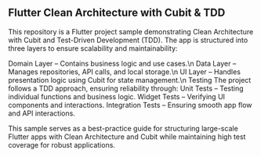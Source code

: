 ## Flutter Clean Architecture with Cubit & TDD
This repository is a Flutter project sample demonstrating Clean Architecture with Cubit and Test-Driven Development (TDD). The app is structured into three layers to ensure scalability and maintainability:

Domain Layer – Contains business logic and use cases.\n
Data Layer – Manages repositories, API calls, and local storage.\n
UI Layer – Handles presentation logic using Cubit for state management.\n
Testing
The project follows a TDD approach, ensuring reliability through:
Unit Tests – Testing individual functions and business logic.
Widget Tests – Verifying UI components and interactions.
Integration Tests – Ensuring smooth app flow and API interactions.

This sample serves as a best-practice guide for structuring large-scale Flutter apps with Clean Architecture and Cubit while maintaining high test coverage for robust applications. 
